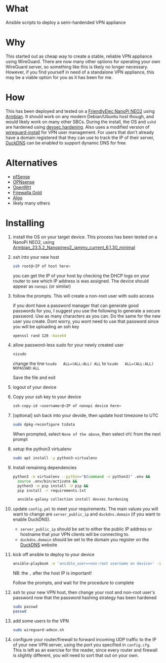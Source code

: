 # What

Ansible scripts to deploy a semi-hardended VPN appliance

# Why

This started out as cheap way to create a stable, reliable VPN appliance using WireGuard. There are now many other options for operating your own
WireGuard server, so something like this is likely no longer necessary. However, if you find yourself in need of a standalone VPN appliance, this
may be a viable option for you as it has been for me.

# How

This has been deployed and tested on a [FriendlyElec NanoPi NEO2](https://wiki.friendlyelec.com/wiki/index.php/NanoPi_NEO2) using [Armbian](https://www.armbian.com/nanopi-neo-2/). It
should work on any modern Debian/Ubuntu host though, and would likely work on many other SBCs. During the install, the OS and `sshd` are hardened using [devsec.hardening](https://github.com/dev-sec/ansible-collection-hardening). Also
uses a modified version of [wireguard-install](https://github.com/angristan/wireguard-install) for VPN user management. For users that don't already have a domain registered that they can use to
track the IP of their server, [DuckDNS](https://www.duckdns.org/) can be enabled to support dynamic DNS for free.

# Alternatives

- [pfSense](https://docs.netgate.com/pfsense/en/latest/vpn/wireguard/index.html)
- [OPNsense](https://docs.opnsense.org/manual/how-tos/wireguard-client.html)
- [OpenWrt](https://openwrt.org/docs/guide-user/services/vpn/wireguard/start)
- [Firewalla Gold](https://help.firewalla.com/hc/en-us/articles/1500004087521-WireGuard-VPN-Server-)
- [Algo](https://github.com/trailofbits/algo)
- likely many others

# Installing

1. install the OS on your target device. This process has been tested on a NanoPi NEO2, using [Armbian_23.5.2_Nanopineo2_jammy_current_6.1.30_minimal](https://www.armbian.com/nanopi-neo-2/)

2. ssh into your new host

   ```bash
   ssh root@<IP of host here>
   ```

   you can get the IP of your host by checking the DHCP logs on your router to see which IP address is was assigned. The device should appear as `nanopi` (or similar)

3. follow the prompts. This will create a non-root user with sudo access

   if you dont have a password manager that can generate good passwords for you, I suggest you use the following to generate a secure password. Use as many characters as you can. Do the same for the new user you create. Dont worry, you wont need to use that password since you will be uploading an ssh key

   ```bash
   openssl rand 128 -base64
   ```

4. allow password-less sudo for your newly created user

   ```bash
   visudo
   ```

   change the line `%sudo   ALL=(ALL:ALL) ALL` to `%sudo   ALL=(ALL:ALL) NOPASSWD:ALL`

   Save the file and exit

5. logout of your device

6. Copy your ssh key to your device

   ```bash
   ssh-copy-id <username>@<IP of nanopi device here>
   ```

7. [optional] ssh back into your devide, then update host timezone to UTC

   ```bash
   sudo dpkg-reconfigure tzdata
   ```

   When prompted, select `None of the above`, then select `UTC` from the next prompt

8. setup the python3 virtualenv

   ```bash
   sudo apt install -y python3-virtualenv
   ```

9. Install remaining dependencies

   ```bash
   python3 -m virtualenv --python="$(command -v python3)" .env &&
     source .env/bin/activate &&
     python3 -m pip install -U pip &&
     pip install -r requirements.txt

     ansible-galaxy collection install devsec.hardening
   ```

10. update `config.yml` to meet your requirements. The main values you will want to change are `server_public_ip` and `duckdns.domain` (if you want to enable
    DuckDNS).

    - `server_public_ip` should be set to either the public IP address or hostname that your VPN clients will be connecting to.
    - `duckdns.domain` should be set to the domain you register on the [DuckDNS](https://www.duckdns.org/) website

11. kick off ansible to deploy to your device

    ```bash
    ansible-playbook -e 'ansible_user=<non-root username on device>' -i <IP of your device>, main.yml
    ```

    NB: the `,` after the host IP is important!

    Follow the prompts, and wait for the procedure to complete

12. ssh to your new VPN host, then change your root and non-root user's password now that the password hashing strategy has been hardened

    ```bash
    sudo passwd
    passwd
    ```

13. add some users to the VPN

    ```bash
    sudo wireguard-admin.sh
    ```

14. configure your router/firewall to forward incoming UDP traffic to the IP of your new VPN server, using the port you specified in `config.cfg`.  
    This is left as an exercise for the reader, since every router and firewall is slightly different, you will need to sort that out on your own.
